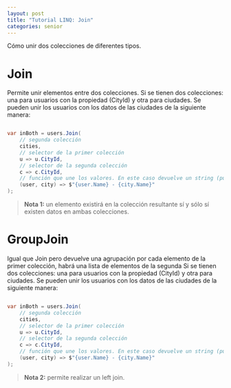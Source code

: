 ```yaml
---
layout: post
title: "Tutorial LINQ: Join"
categories: senior
---
```


Cómo unir dos colecciones de diferentes tipos<!--more-->. 

# Join
Permite unir elementos entre dos colecciones. 
Si se tienen dos colecciones: una para usuarios con la propiedad (CityId) y otra para ciudades.
Se pueden unir los usuarios con los datos de las ciudades de la siguiente manera:
```csharp

var inBoth = users.Join(
    // segunda colección
    cities,
    // selector de la primer colección
    u => u.CityId,
    // selector de la segunda colección
    c => c.CityId,
    // función que une los valores. En este caso devuelve un string (puede ser otro objeto)
    (user, city) => $"{user.Name} - {city.Name}"
);
```

> **Nota 1:** un elemento existirá en la colección resultante sí y sólo sí existen datos en ambas colecciones.


# GroupJoin
Igual que Join pero devuelve una agrupación por cada elemento de la primer colección, habrá una lista de elementos de la segunda
Si se tienen dos colecciones: una para usuarios con la propiedad (CityId) y otra para ciudades.
Se pueden unir los usuarios con los datos de las ciudades de la siguiente manera:
```csharp

var inBoth = users.Join(
    // segunda colección
    cities,
    // selector de la primer colección
    u => u.CityId,
    // selector de la segunda colección
    c => c.CityId,
    // función que une los valores. En este caso devuelve un string (puede ser otro objeto)
    (user, city) => $"{user.Name} - {city.Name}"
);
```

> **Nota 2:** permite realizar un left join.
